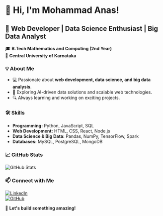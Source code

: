 # 👋 Hi, I'm Mohammad Anas!

## 🚀 Web Developer | Data Science Enthusiast | Big Data Analyst  

🎓 **B.Tech Mathematics and Computing (2nd Year)**  
📍 **Central University of Karnataka**  

### 💡 About Me  
- 💻 Passionate about **web development, data science, and big data analysis**.  
- 🚀 Exploring AI-driven data solutions and scalable web technologies.  
- 🔍 Always learning and working on exciting projects.  

### 🛠️ Skills  
- **Programming:** Python, JavaScript, SQL  
- **Web Development:** HTML, CSS, React, Node.js  
- **Data Science & Big Data:** Pandas, NumPy, TensorFlow, Spark  
- **Databases:** MySQL, PostgreSQL, MongoDB  

### 📈 GitHub Stats  
![GitHub Stats](https://github-readme-stats.vercel.app/api?username=Manny61&show_icons=true&theme=radical)  

### 📫 Connect with Me  
[![LinkedIn](https://img.shields.io/badge/LinkedIn-Connect-blue?style=flat&logo=linkedin)](https://www.linkedin.com/in/mohammad-anas-20a6411b7)  
[![GitHub](https://img.shields.io/badge/GitHub-Follow-black?style=flat&logo=github)](https://github.com/Manny61/)  

🚀 **Let's build something amazing!**  
